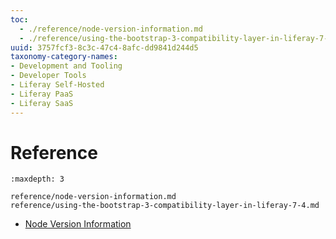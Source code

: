 ```yaml
---
toc:
  - ./reference/node-version-information.md
  - ./reference/using-the-bootstrap-3-compatibility-layer-in-liferay-7-4.md
uuid: 3757fcf3-8c3c-47c4-8afc-dd9841d244d5
taxonomy-category-names:
- Development and Tooling
- Developer Tools
- Liferay Self-Hosted
- Liferay PaaS
- Liferay SaaS
---
```

# Reference

```{toctree}
:maxdepth: 3

reference/node-version-information.md
reference/using-the-bootstrap-3-compatibility-layer-in-liferay-7-4.md
```

* [Node Version Information](./reference/node-version-information.md)
